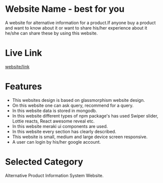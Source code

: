 
# Website Name - best for you

A website for alternative information for a product.If anyone buy a product and want to know about it or want to share his/her experience about it he/she can share these by using this website.


# Live Link

[website/link](https://best-for-you-2df59.web.app)

# Features

- This websites design is based on glassmorphism website design.
- On this website one can ask query, recommend for a query.
- In this website data is stored in mongodb. 
- In this website different types of npm package's  has used Swiper slider, Lottie reacts, React awesome reveal etc.
- In this website meraki ui components are used.
- In this website every section has clearly described.
- This website is small, medium and large device screen responsive.
- A user can login by his/her google account.


# Selected Category

Alternative Product Information System Website.







